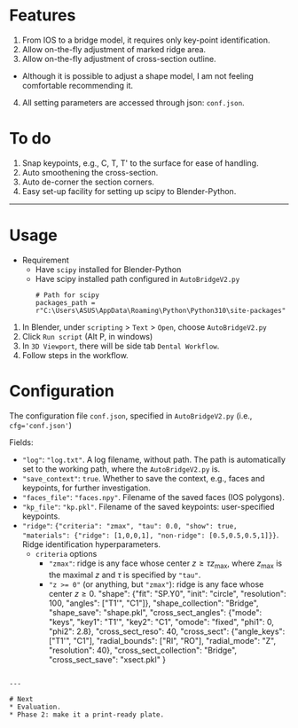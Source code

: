 # Features
1. From IOS to a bridge model, it requires only key-point identification.
2. Allow on-the-fly adjustment of marked ridge area.
3. Allow on-the-fly adjustment of cross-section outline.
* Although it is possible to adjust a shape model, I am not feeling comfortable recommending it.
4. All setting parameters are accessed through json: ```conf.json```.

# To do
1. Snap keypoints, e.g., C, T, T' to the surface for ease of handling.
2. Auto smoothening the cross-section.
3. Auto de-corner the section corners.
4. Easy set-up facility for setting up scipy to Blender-Python.

---

# Usage
* Requirement
  * Have ```scipy``` installed for Blender-Python
  * Have scipy installed path configured in ```AutoBridgeV2.py```
    ```
    # Path for scipy
    packages_path = r"C:\Users\ASUS\AppData\Roaming\Python\Python310\site-packages"
    ```
  
1. In Blender, under ```scripting``` > ```Text``` > ```Open```, choose ```AutoBridgeV2.py```
2. Click ```Run script``` (Alt P, in windows)
3. In ```3D Viewport```, there will be side tab ```Dental Workflow```.
4. Follow steps in the workflow. 

# Configuration

The configuration file ```conf.json```, specified in ```AutoBridgeV2.py``` (i.e., ```cfg='conf.json'```)

Fields:
* ```"log"```: ```"log.txt"```. A log filename, without path. The path is automatically set to the working path, where the ```AutoBridgeV2.py``` is.
* ```"save_context"```: ```true```. Whether to save the context, e.g., faces and keypoints, for further investigation.
* ```"faces_file"```: ```"faces.npy"```. Filename of the saved faces (IOS polygons).
* ```"kp_file"```: ```"kp.pkl"```. Filename of the saved keypoints: user-specified keypoints.
* ```"ridge"```: ```{"criteria": "zmax", "tau": 0.0, "show": true, "materials": {"ridge": [1,0,0,1], "non-ridge": [0.5,0.5,0.5,1]}}```. Ridge identification hyperparameters.
  * ```criteria``` options
    * ```"zmax"```: ridge is any face whose center $z \geq \tau z_\max$,
      where $z_\max$ is the maximal $z$ and $\tau$ is specified by ```"tau"```.
    * ```"z >= 0"``` (or anything, but ```"zmax"```): ridge is any face whose center $z \geq 0$.
 "shape": {"fit": "SP.Y0", "init": "circle", "resolution": 100, "angles": ["T1'", "C1"]},
 "shape_collection": "Bridge",
 "shape_save": "shape.pkl", 
     "cross_sect_angles": {"mode": "keys", "key1": "T1'", "key2": "C1",
                       "omode": "fixed", "phi1": 0, "phi2": 2.8},
     "cross_sect_reso": 40,
 "cross_sect": {"angle_keys": ["T1'", "C1"], "radial_bounds": ["RI", "RO"], 
                "radial_mode": "Z", "resolution": 40},
 "cross_sect_collection": "Bridge",
 "cross_sect_save": "xsect.pkl"
}
```

---

# Next
* Evaluation.
* Phase 2: make it a print-ready plate.
